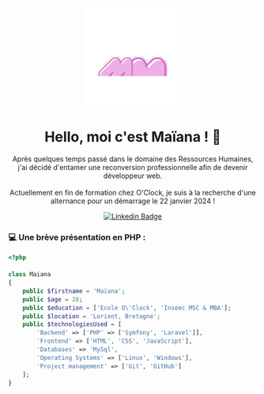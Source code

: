 <h1 align="center">
  <img src="mm.gif" alt="GIF Maïana" width="200"/>
</h1>

<h1 align="center">Hello, moi c'est Maïana ! 👋</h1>
<p align="center">Après quelques temps passé dans le domaine des Ressources Humaines, j'ai décidé d'entamer une reconversion professionnelle afin de devenir développeur web. <br><br>Actuellement en fin de formation chez O'Clock, je suis à la recherche d'une alternance pour un démarrage le 22 janvier 2024 !</p> 

<div align="center">

  [![Linkedin Badge](https://img.shields.io/badge/-MaianaMiramon-blue?style=flat-square&logo=Linkedin&logoColor=white&link=https://www.linkedin.com/in/maiana-miramon/)](https://www.linkedin.com/in/maiana-miramon)
</div>

### 💻 Une brève présentation en PHP :

```php
<?php

class Maiana 
{
    public $firstname = 'Maïana';
    public $age = 28;
    public $education = ['Ecole O\'Clock', 'Inseec MSC & MBA'];
    public $location = 'Lorient, Bretagne';
    public $technologiesUsed = [
        'Backend' => ['PHP' => ['Symfony', 'Laravel']],
        'Frontend' => ['HTML', 'CSS', 'JavaScript'],
        'Databases' => 'MySql',
        'Operating Systems' => ['Linux', 'Windows'],
        'Project management' => ['Git', 'GitHub']
    ];
}
```